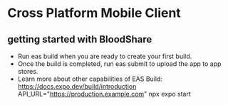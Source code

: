 # Cross Platform Mobile Client

## getting started with BloodShare

- Run eas build when you are ready to create your first build.
- Once the build is completed, run eas submit to upload the app to app stores.
- Learn more about other capabilities of EAS Build: https://docs.expo.dev/build/introduction
API_URL="https://production.example.com" npx expo start